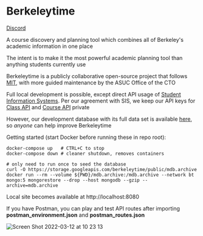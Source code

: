 # Berkeleytime

[Discord](https://discord.gg/DeCEPNdPjc)

A course discovery and planning tool which combines all of Berkeley's academic information in one place

The intent is to make it the most powerful academic planning tool than anything students currently use

Berkeleytime is a publicly collaborative open-source project that follows [MIT](https://en.wikipedia.org/wiki/MIT_License), with more guided maintenance by the ASUC Office of the CTO

Full local development is possible, except direct API usage of [Student Information Systems](https://api-central.berkeley.edu/). Per our agreement with SIS, we keep our API keys for [Class API](https://api-central.berkeley.edu/api/45) and [Course API](https://api-central.berkeley.edu/api/72) private

However, our development database with its full data set is available [here](https://storage.googleapis.com/berkeleytime/public/mdb.archive), so _anyone_ can help improve Berkeleytime

Getting started (start Docker before running these in repo root):

```{bash}
docker-compose up   # CTRL+C to stop
docker-compose down # cleaner shutdown, removes containers

# only need to run once to seed the database
curl -O https://storage.googleapis.com/berkeleytime/public/mdb.archive
docker run --rm --volume ${PWD}/mdb.archive:/mdb.archive --network bt mongo:5 mongorestore --drop --host mongodb --gzip --archive=mdb.archive
```

Local site becomes available at http://localhost:8080

If you have Postman, you can play and test API routes after importing **postman_environment.json** and **postman_routes.json**

![Screen Shot 2022-03-12 at 10 23 13](https://user-images.githubusercontent.com/22272118/158030106-7d88366c-3c62-4832-96af-fdb9ec43d2d4.png)
